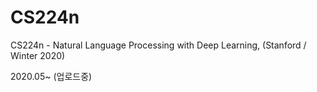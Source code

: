 # CS224n
CS224n -  Natural Language Processing with Deep Learning, (Stanford / Winter 2020)

2020.05~ (업로드중)
